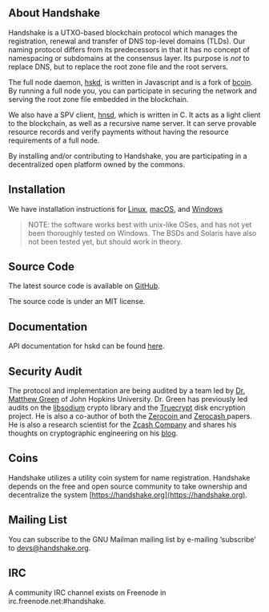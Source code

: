 ## About Handshake

Handshake is a UTXO-based blockchain protocol which manages the
registration, renewal and transfer of DNS top-level domains (TLDs). Our naming
protocol differs from its predecessors in that it has no concept of
namespacing or subdomains at the consensus layer. Its purpose is _not_ to
replace DNS, but to replace the root zone file and the root servers.

The full node daemon, [hskd](https://github.com/handshake-org/hskd),
is written in Javascript and is a fork of [bcoin](https://bcoin.io). By
running a full node you, you can participate in securing the network and
serving the root zone file embedded in the blockchain.

We also have a SPV client, [hnsd](https://github.com/handshake-org/hnsd),
which is written in C. It acts as a light client to the blockchain, as well
as a recursive name server. It can serve provable resource records and verify
payments without having the resource requirements of a full node.

By installing and/or contributing to Handshake, you are participating in a
decentralized open platform owned by the commons.

## Installation

We have installation instructions for [Linux](/install-linux.html),
[macOS](/install-mac.html), and [Windows](/install-win.html)

>NOTE: the software works best with unix-like OSes, and has not yet been
thoroughly tested on Windows. The BSDs and Solaris have also not been
tested yet, but should work in theory.

## Source Code

The latest source code is available on
[GitHub](https://github.com/handshake-org).

The source code is under an MIT license.

## Documentation

API documentation for hskd can be found
[here](/api-docs).

## Security Audit

The protocol and implementation are being audited by a team led by
[Dr. Matthew Green](https://isi.jhu.edu/~mgreen/) of John Hopkins University.
Dr. Green has previously led audits on the [libsodium](https://www.privateinternetaccess.com/blog/2017/08/libsodium-v1-0-12-and-v1-0-13-security-assessment/)
crypto library and the [Truecrypt](https://blog.cryptographyengineering.com/2015/04/02/truecrypt-report/)
disk encryption project. He is also a co-author of both the
[ Zerocoin ](http://zerocoin.org/talks_and_press) and
[ Zerocash ](http://zerocash-project.org/paper) papers. He is also a research scientist for the
[Zcash Company](https://z.cash/) and shares his thoughts on cryptographic
engineering on his [blog](https://blog.cryptographyengineering.com/).


## Coins

Handshake utilizes a utility coin system for name registration.
Handshake depends on the free and open source community to take ownership
and decentralize the system [https://handshake.org](https://handshake.org).

## Mailing List

You can subscribe to the GNU Mailman mailing list by e-mailing ‘subscribe’
to devs@handshake.org.

## IRC

A community IRC channel exists on Freenode in irc.freenode.net:#handshake.
